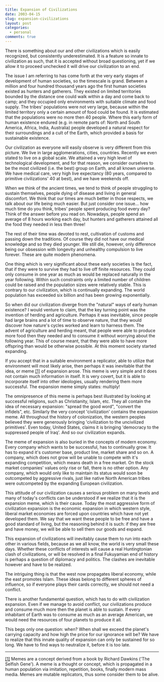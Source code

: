 ```yaml
---
title: Expansion of Civilizations
date: 2003-04-15
slug: expansion-civilizations
layout: post
categories:
  - personal
comments: true
---
```


<p>There is something about our and other civilizations which is easily recognized, but consistently underestimated. It is a feature so innate to civilization as such, that it is accepted without broad questioning, yet if we allow it to proceed unchecked it will drive our civilization to an end.</p>

<p>The issue I am referring to has come forth at the very early stages of development of human societies, so the timescale is grand. Between a million and four hundred thousand years ago the first human societies existed as hunters and gatherers. They existed on limited territories bounded by the distance one could walk within a day and come back to camp; and they occupied only environments with suitable climate and food supply. The tribes' populations were not very large, because within the limited territory only a certain amount of food could be found. It is estimated that the populations were no more then 40 people. Where this early form of human existence endured (e.g. in remote parts of: North and South America, Africa, India, Australia) people developed a natural respect for their surroundings and a cult of the Earth, which provided a basis for sustainable existence.</p>

<p>Our civilization as everyone will easily observe is very different from this picture. We live in large agglomerations, cities, countries. Recently we even stated to live on a global scale. We attained a very high level of technological development, and for that reason, we consider ourselves to be the most civilized (i.e. the best) group on Earth, and all known universe. We have medical care, very high live expectancy (80 years, compared to primitive civilizations' 40 at best), and we have weekends off. </p>

<p>When we think of the ancient times, we tend to think of people struggling to sustain themselves, people dying of disease and living in general discomfort. We think that our times are much better in those respects, we talk about our life being much easier. But just consider one issue... how much time do you think, tribes' people spent producing food every day? Think of the answer before you read on. Nowadays, people spend an average of 8 hours working each day, but hunters and gatherers attained all the food they needed in less then three!</p>

<p>The rest of their time was devoted to rest, cultivation of customs and passing down the traditions. Of course they did not have our medical knowledge and so they died younger. We still die, however, only difference being our obsession with longevity and unhealthy compulsion to live forever. These are quite modern phenomena. </p>

<p>One thing which is very significant about these early societies is the fact, that if they were to survive they had to live off finite resources. They could only consume in one year as much as would be replaced naturally in the year following. Within such constraints only a limited number of children could be raised and the population sizes were relatively stable. This is contrary to our civilization, which is continually expanding. The world population has exceeded six billion and has been growing exponentially. </p>

<p>So when did our civilization diverge from the "natural" ways of early human existence? I would venture to claim, that the key turning point was the invention of herding and agriculture.  Perhaps it was inevitable, since people had large brains and a lot of time to observe nature, that they would discover how nature's cycles worked and learn to harness them. The advent of  agriculture and herding meant, that people were able to produce more food then they needed and to consume it without worrying about the following year. This of course meant, that they were able to have more offspring than would be otherwise possible. At this moment society started expanding.</p>

<p>If you accept that in a suitable environment a replicator, able to utilize that environment will most likely arise, then perhaps it was inevitable that the idea, or meme <a href="#foot1" name="1">[1]</a> of expansion arose. This meme is very simple and it does not contain much information in itself. It is very covert, but it is able to incorporate itself into other ideologies, usually rendering them more successful. The expansion meme simply states: multiply!</p>

<p>The omnipresence of this meme is perhaps best illustrated by looking at successful religions, such as Christianity, Islam, etc. They all contain the idea of necessary expansion: "spread the good word", "convert the infidels", etc. Similarly the very concept 'civilization' contains the expansion meme. All throughout the history of colonization, the western peoples believed they were generously bringing 'civilization to the uncivilized primitives'. Even today, United States, claims it is bringing 'democracy to the suppressed people of Iraq'. And so our civilization expands.</p>

<p>The meme of expansion is also buried in the concepts of modern economy. Every company which wants to be successful, has to continually grow. It has to expand it's customer base, product line, market share and so on. A company, which does not grow will be unable to compete with it's expanding competition, which means death in a free market. On the stock market companies' values only rise or fall, there is no other option. Any company, which would only like to maintain its status would soon be outcompeted by aggressive rivals, just like native North American tribes were outcompeted by the expanding European civilization.   </p>

<p>This attitude of our civilization causes a serious problem on many levels and many of today's conflicts can be understood if we realize that it is the expansion meme, which is their cause. Today the most aggressive form of civilization expansion is the economic expansion in which western style, liberal market economies are forced upon countries which have not yet developed them. We say that we want these people to be free and have a good standard of living, but the reasoning behind it is such: if they are free and have money, we will be able to sell them our goods and expand. </p>

<p>This expansion of civilizations will inevitably cause them to run into each other in various fields, because as we all know, the world is very small these days. Whether these conflicts of interests will cause a real Huntingtonian clash of civilizations, or will be resolved in a final Fukuyamian end of history is perhaps a question of diplomacy and politics. The clashes are inevitable however and have to be realized. </p>

<p>The intriguing thing is that the west now propagates liberal economy, while the east promotes Islam. These ideas belong to different spheres of influence, so if everyone plays their cards correctly, we should not need a conflict. </p>

<p>There is another fundamental question, which has to do with civilization expansion. Even if we manage to avoid conflict, our civilizations produce and consume much more then the planet is able to sustain. If every inhabitant of Earth was to consume as much as an average American, we would need the resources of four planets to produce it all. </p>

<p>This begs only one question: when? When shall we exceed the planet's carrying capacity and how high the price for our ignorance will be? We have to realize that this innate quality of expansion can only be sustained for so long. We have to find ways  to neutralize it, before it is too late.</p>

<hr />

<p><a href="#1" name="foot1">[1]</a>
    Memes are a concept derived from a book by Richard Dawkins ('The Selfish
    Gene'). A meme is a thought or concept, which is propagated in a human
    population via imitation, repetition, books, finally modern mass media.
    Memes are mutable replicators, thus some consider them to be alive.
</p>